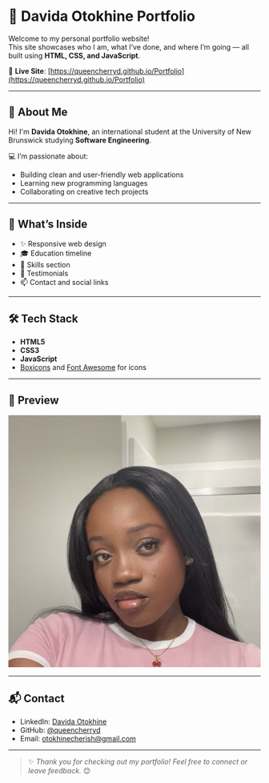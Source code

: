 # 🌟 Davida Otokhine Portfolio

Welcome to my personal portfolio website!  
This site showcases who I am, what I’ve done, and where I’m going — all built using **HTML, CSS, and JavaScript**.

🔗 **Live Site**: [https://queencherryd.github.io/Portfolio](https://queencherryd.github.io/Portfolio)

---

## 🧠 About Me

Hi! I'm **Davida Otokhine**, an international student at the University of New Brunswick studying **Software Engineering**.

💻 I’m passionate about:
- Building clean and user-friendly web applications
- Learning new programming languages
- Collaborating on creative tech projects

---

## 🚀 What’s Inside

- ✨ Responsive web design
- 🎓 Education timeline
- 🧠 Skills section
- 💬 Testimonials
- 📫 Contact and social links

---

## 🛠 Tech Stack

- **HTML5**
- **CSS3**
- **JavaScript**
- [Boxicons](https://boxicons.com/) and [Font Awesome](https://fontawesome.com/) for icons

---

## 📸 Preview

![screenshot](portrate10.jpg)

---

## 📬 Contact

- LinkedIn: [Davida Otokhine](https://www.linkedin.com/in/davida-otokhine-a83957287/)
- GitHub: [@queencherryd](https://github.com/queencherryd)
- Email: otokhinecherish@gmail.com

---

> ✨ *Thank you for checking out my portfolio! Feel free to connect or leave feedback.* 😊

